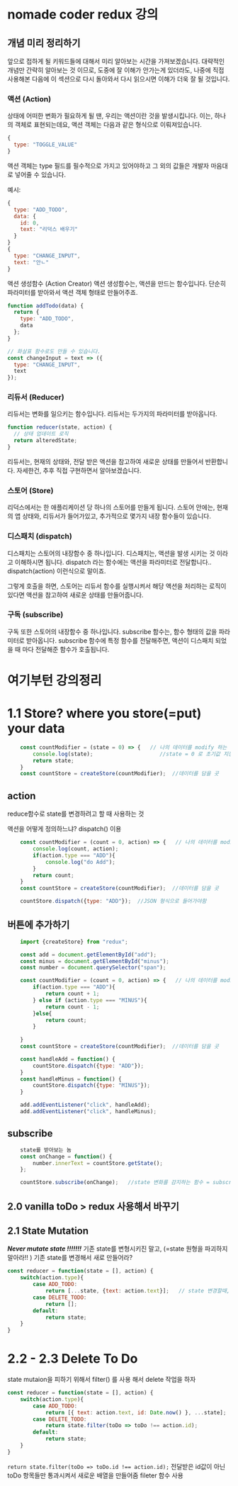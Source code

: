 # nomade coder redux 강의 

## 개념 미리 정리하기
앞으로 접하게 될 키워드들에 대해서 미리 알아보는 시간을 가져보겠습니다. 대략적인 개념만 간략히 알아보는 것 이므로, 도중에 잘 이해가 안가는게 있더라도, 나중에 직접 사용해본 다음에 이 섹션으로 다시 돌아와서 다시 읽으시면 이해가 더욱 잘 될 것입니다.

### 액션 (Action)
상태에 어떠한 변화가 필요하게 될 땐, 우리는 액션이란 것을 발생시킵니다. 이는, 하나의 객체로 표현되는데요, 액션 객체는 다음과 같은 형식으로 이뤄져있습니다.
```js
{
  type: "TOGGLE_VALUE"
}
```

액션 객체는 type 필드를 필수적으로 가지고 있어야하고 그 외의 값들은 개발자 마음대로 넣어줄 수 있습니다.

예시:
```js
{
  type: "ADD_TODO",
  data: {
    id: 0,
    text: "리덕스 배우기"
  }
}
{
  type: "CHANGE_INPUT",
  text: "안ㄴ"
}
```
액션 생성함수 (Action Creator)
액션 생성함수는, 액션을 만드는 함수입니다. 단순히 파라미터를 받아와서 액션 객체 형태로 만들어주죠.

```js
function addTodo(data) {
  return {
    type: "ADD_TODO",
    data
  };
}

// 화살표 함수로도 만들 수 있습니다.
const changeInput = text => ({ 
  type: "CHANGE_INPUT",
  text
});
```

### 리듀서 (Reducer)
리듀서는 변화를 일으키는 함수입니다. 리듀서는 두가지의 파라미터를 받아옵니다.
```js
function reducer(state, action) {
  // 상태 업데이트 로직
  return alteredState;
}
```
리듀서는, 현재의 상태와, 전달 받은 액션을 참고하여 새로운 상태를 만들어서 반환합니다. 자세한건, 추후 직접 구현하면서 알아보겠습니다.

### 스토어 (Store)
리덕스에서는 한 애플리케이션 당 하나의 스토어를 만들게 됩니다. 스토어 안에는, 현재의 앱 상태와, 리듀서가 들어가있고, 추가적으로 몇가지 내장 함수들이 있습니다.

### 디스패치 (dispatch)
디스패치는 스토어의 내장함수 중 하나입니다. 디스패치는, 액션을 발생 시키는 것 이라고 이해하시면 됩니다. dispatch 라는 함수에는 액션을 파라미터로 전달합니다.. dispatch(action) 이런식으로 말이죠.

그렇게 호출을 하면, 스토어는 리듀서 함수를 실행시켜서 해당 액션을 처리하는 로직이 있다면 액션을 참고하여 새로운 상태를 만들어줍니다.

### 구독 (subscribe)
구독 또한 스토어의 내장함수 중 하나입니다. subscribe 함수는, 함수 형태의 값을 파라미터로 받아옵니다. subscribe 함수에 특정 함수를 전달해주면, 액션이 디스패치 되었을 때 마다 전달해준 함수가 호출됩니다.

# 여기부턴 강의정리 
# 1.1 Store? where you store(=put) your data

```js
    const countModifier = (state = 0) => {   // 나의 데이터를 modify 하는 함수(=reducer). return 하는 값이 내 데이터다 (?)  
        console.log(state);                     //state = 0 로 초기값 지정 
        return state;
    } 
    const countStore = createStore(countModifier);  //데이터를 담을 곳 
```

## action
reduce함수로 state를 변경하려고 할 때 사용하는 것

액션을 어떻게 정의하느냐? dispatch() 이용

```js
    const countModifier = (count = 0, action) => {   // 나의 데이터를 modify 하는 함수. return 하는 값이 내 데이터다 (?)  => 리듀서 라고 부름 
        console.log(count, action);
        if(action.type === "ADD"){
            console.log("do Add");
        }
        return count;
    } 
    const countStore = createStore(countModifier);  //데이터를 담을 곳 

    countStore.dispatch({type: "ADD"});  //JSON 형식으로 들어가야함 
```

## 버튼에 추가하기
```js
    import {createStore} from "redux";

    const add = document.getElementById("add");
    const minus = document.getElementById("minus");
    const number = document.querySelector("span");

    const countModifier = (count = 0, action) => {   // 나의 데이터를 modify 하는 함수. return 하는 값이 내 데이터다 (?)  => 리듀서 라고 부름 
        if(action.type === "ADD"){
            return count + 1;
        } else if (action.type === "MINUS"){
            return count - 1;
        }else{
            return count;
        }
    
    } 
    const countStore = createStore(countModifier);  //데이터를 담을 곳 

    const handleAdd = function() {
        countStore.dispatch({type: "ADD"});
    }
    const handleMinus = function() {
        countStore.dispatch({type: "MINUS"});
    }

    add.addEventListener("click", handleAdd);
    add.addEventListener("click", handleMinus);
```
## subscribe 
```js
    state를 받아보는 놈 
    const onChange = function() {
        number.innerText = countStore.getState();
    };

    countStore.subscribe(onChange);   //state 변화를 감지하는 함수 = subscribe
```

## 2.0 vanilla toDo > redux 사용해서 바꾸기 

## 2.1 State Mutation
***Never mutate state !!!!!!!***
기존 state를 변형시키진 말고, (=state 원형을 파괴하지 말아라!! )
기존 state를 변경해서 새로 만들어라?

```js
const reducer = function(state = [], action) {
    switch(action.type){
        case ADD_TODO:
            return [...state, {text: action.text}];   // state 변경할때, 기존거 건들지 말고 붙여서~ 
        case DELETE_TODO:
            return [];
        default:
            return state;
    }
}
```

# 2.2 - 2.3 Delete To Do
state mutaion을 피하기 위해서 filter() 를 사용 해서 delete 작업을 하자
```js
const reducer = function(state = [], action) {
    switch(action.type){
        case ADD_TODO:
            return [{ text: action.text, id: Date.now() }, ...state];
        case DELETE_TODO:
            return state.filter(toDo => toDo !== action.id);
        default:
            return state;
    }
}
```

`return state.filter(toDo => toDo.id !== action.id);`
전달받은 id값이 아닌 toDo 항목들만 통과시켜서 새로운 배열을 만들어줌
fileter 함수 사용 

